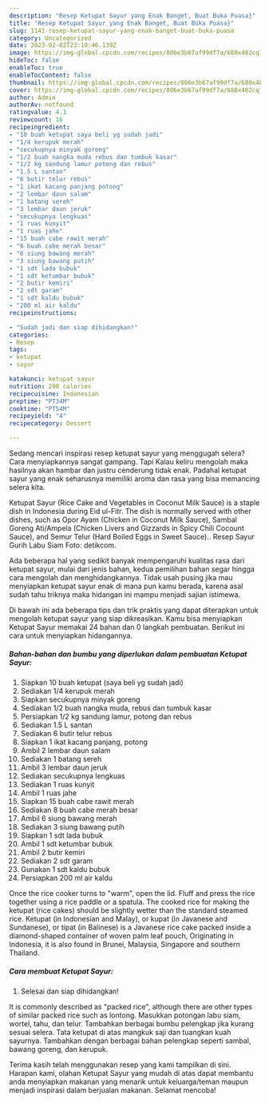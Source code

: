 ```yaml
---
description: "Resep Ketupat Sayur yang Enak Banget, Buat Buka Puasa}"
title: "Resep Ketupat Sayur yang Enak Banget, Buat Buka Puasa}"
slug: 1141-resep-ketupat-sayur-yang-enak-banget-buat-buka-puasa
category: Uncategorized
date: 2023-02-02T23:10:46.139Z
image: https://img-global.cpcdn.com/recipes/806e3b67af99df7a/680x482cq70/ketupat-sayur-foto-resep-utama.jpg
hideToc: false
enableToc: true
enableTocContent: false
thumbnail: https://img-global.cpcdn.com/recipes/806e3b67af99df7a/680x482cq70/ketupat-sayur-foto-resep-utama.jpg
cover: https://img-global.cpcdn.com/recipes/806e3b67af99df7a/680x482cq70/ketupat-sayur-foto-resep-utama.jpg
author: Admin
authorAv: notfound
ratingvalue: 4.1
reviewcount: 16
recipeingredient:
- "10 buah ketupat saya beli yg sudah jadi"
- "1/4 kerupuk merah"
- "secukupnya minyak goreng"
- "1/2 buah nangka muda rebus dan tumbuk kasar"
- "1/2 kg sandung lamur potong dan rebus"
- "1.5 L santan"
- "6 butir telur rebus"
- "1 ikat kacang panjang potong"
- "2 lembar daun salam"
- "1 batang sereh"
- "3 lembar daun jeruk"
- "secukupnya lengkuas"
- "1 ruas kunyit"
- "1 ruas jahe"
- "15 buah cabe rawit merah"
- "8 buah cabe merah besar"
- "6 siung bawang merah"
- "3 siung bawang putih"
- "1 sdt lada bubuk"
- "1 sdt ketumbar bubuk"
- "2 butir kemiri"
- "2 sdt garam"
- "1 sdt kaldu bubuk"
- "200 ml air kaldu"
recipeinstructions:

- "Sudah jadi dan siap dihidangkan!"
categories:
- Resep
tags:
- ketupat
- sayur

katakunci: ketupat sayur 
nutrition: 298 calories
recipecuisine: Indonesian
preptime: "PT34M"
cooktime: "PT54M"
recipeyield: "4"
recipecategory: Dessert

---
```



Sedang mencari inspirasi resep ketupat sayur yang menggugah selera? Cara menyiapkannya sangat gampang. Tapi Kalau keliru mengolah maka hasilnya akan hambar dan justru cenderung tidak enak. Padahal ketupat sayur yang enak seharusnya memiliki aroma dan rasa yang bisa memancing selera kita.


Ketupat Sayur (Rice Cake and Vegetables in Coconut Milk Sauce) is a staple dish in Indonesia during Eid ul-Fitr. The dish is normally served with other dishes, such as Opor Ayam (Chicken in Coconut Milk Sauce), Sambal Goreng Ati/Ampela (Chicken Livers and Gizzards in Spicy Chili Cocount Sauce), and Semur Telur (Hard Boiled Eggs in Sweet Sauce).. Resep Sayur Gurih Labu Siam Foto: detikcom.

Ada beberapa hal yang sedikit banyak mempengaruhi kualitas rasa dari ketupat sayur, mulai dari jenis bahan, kedua pemilihan bahan segar hingga cara mengolah dan menghidangkannya. Tidak usah pusing jika mau menyiapkan ketupat sayur enak di mana pun kamu berada, karena asal sudah tahu triknya maka hidangan ini mampu menjadi sajian istimewa.


Di bawah ini ada beberapa tips dan trik praktis yang dapat diterapkan untuk mengolah ketupat sayur yang siap dikreasikan. Kamu bisa menyiapkan Ketupat Sayur memakai 24 bahan dan 0 langkah pembuatan. Berikut ini cara untuk menyiapkan hidangannya.

<!--inarticleads1-->

##### Bahan-bahan dan bumbu yang diperlukan dalam pembuatan Ketupat Sayur:

1. Siapkan 10 buah ketupat (saya beli yg sudah jadi)
1. Sediakan 1/4 kerupuk merah
1. Siapkan secukupnya minyak goreng
1. Sediakan 1/2 buah nangka muda, rebus dan tumbuk kasar
1. Persiapkan 1/2 kg sandung lamur, potong dan rebus
1. Sediakan 1.5 L santan
1. Sediakan 6 butir telur rebus
1. Siapkan 1 ikat kacang panjang, potong
1. Ambil 2 lembar daun salam
1. Sediakan 1 batang sereh
1. Ambil 3 lembar daun jeruk
1. Sediakan secukupnya lengkuas
1. Sediakan 1 ruas kunyit
1. Ambil 1 ruas jahe
1. Siapkan 15 buah cabe rawit merah
1. Sediakan 8 buah cabe merah besar
1. Ambil 6 siung bawang merah
1. Sediakan 3 siung bawang putih
1. Siapkan 1 sdt lada bubuk
1. Ambil 1 sdt ketumbar bubuk
1. Ambil 2 butir kemiri
1. Sediakan 2 sdt garam
1. Gunakan 1 sdt kaldu bubuk
1. Persiapkan 200 ml air kaldu


Once the rice cooker turns to &#34;warm&#34;, open the lid. Fluff and press the rice together using a rice paddle or a spatula. The cooked rice for making the ketupat (rice cakes) should be slightly wetter than the standard steamed rice. Ketupat (in Indonesian and Malay), or kupat (in Javanese and Sundanese), or tipat (in Balinese) is a Javanese rice cake packed inside a diamond-shaped container of woven palm leaf pouch, Originating in Indonesia, it is also found in Brunei, Malaysia, Singapore and southern Thailand. 

<!--inarticleads2-->

##### Cara membuat Ketupat Sayur:


1. Selesai dan siap dihidangkan!

It is commonly described as &#34;packed rice&#34;, although there are other types of similar packed rice such as lontong. Masukkan potongan labu siam, wortel, tahu, dan telur. Tambahkan berbagai bumbu pelengkap jika kurang sesuai selera. Tata ketupat di atas mangkuk saji dan tuangkan kuah sayurnya. Tambahkan dengan berbagai bahan pelengkap seperti sambal, bawang goreng, dan kerupuk. 

Terima kasih telah menggunakan resep yang kami tampilkan di sini. Harapan kami, olahan Ketupat Sayur yang mudah di atas dapat membantu anda menyiapkan makanan yang menarik untuk keluarga/teman maupun menjadi inspirasi dalam berjualan makanan. Selamat mencoba!

